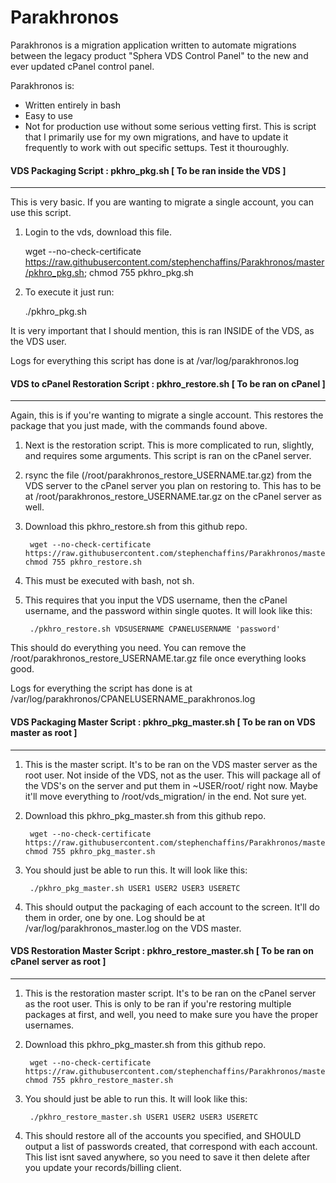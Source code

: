 # Parakhronos

Parakhronos is a migration application written to automate migrations between the legacy product "Sphera VDS Control Panel" to the new and ever updated cPanel control panel.

Parakhronos is:
- Written entirely in bash
- Easy to use
- Not for production use without some serious vetting first. This is script that I primarily use for my own migrations, and have to update it frequently to work with out specific settups.  Test it thouroughly.


#### VDS Packaging Script : pkhro_pkg.sh [ To be ran inside the VDS ]
-----------------------------------------------
This is very basic. If you are wanting to migrate a single account, you can use this script.

1. Login to the vds, download this file.

    wget --no-check-certificate https://raw.githubusercontent.com/stephenchaffins/Parakhronos/master/pkhro_pkg.sh; chmod 755 pkhro_pkg.sh


2. To execute it just run:

    ./pkhro_pkg.sh

It is very important that I should mention, this is ran INSIDE of the VDS, as the VDS user.

Logs for everything this script has done is at /var/log/parakhronos.log



#### VDS to cPanel Restoration Script : pkhro_restore.sh [ To be ran on cPanel ]
-----------------------------------------------
Again, this is if you're  wanting to migrate a single account. This restores the package that you just made, with the commands found above.

1. Next is the restoration script. This is more complicated to run, slightly, and requires some arguments. This script is ran on the cPanel server.

2. rsync the file (/root/parakhronos_restore_USERNAME.tar.gz) from the VDS server to the cPanel server you plan on restoring to. This has to be at /root/parakhronos_restore_USERNAME.tar.gz on the cPanel server as well.
3. Download this pkhro_restore.sh from this github repo.

        wget --no-check-certificate https://raw.githubusercontent.com/stephenchaffins/Parakhronos/master/pkhro_restore.sh; chmod 755 pkhro_restore.sh

4. This must be executed with bash, not sh.

5. This requires that you input the VDS username, then the cPanel username, and the password within single quotes. It will look like this:

        ./pkhro_restore.sh VDSUSERNAME CPANELUSERNAME 'password'

This should do everything you need. You can remove the /root/parakhronos_restore_USERNAME.tar.gz file once everything looks good.

Logs for everything the script has done is at /var/log/parakhronos/CPANELUSERNAME_parakhronos.log



#### VDS Packaging Master Script : pkhro_pkg_master.sh [ To be ran on VDS master as root ]
-----------------------------------------------
1. This is the master script. It's to be ran on the VDS master server as the root user. Not inside of the VDS, not as the user. This will package all of the VDS's on the server and put them in ~USER/root/ right now. Maybe it'll move everything to /root/vds_migration/ in the end. Not sure yet.

2. Download this pkhro_pkg_master.sh from this github repo.

        wget --no-check-certificate https://raw.githubusercontent.com/stephenchaffins/Parakhronos/master/pkhro_pkg_master.sh; chmod 755 pkhro_pkg_master.sh

3. You should just be able to run this. It will look like this:

        ./pkhro_pkg_master.sh USER1 USER2 USER3 USERETC

4. This should output the packaging of each account to the screen. It'll do them in order, one by one. Log should be at /var/log/parakhronos_master.log on the VDS master.



#### VDS Restoration Master Script : pkhro_restore_master.sh [ To be ran on cPanel server as root ]
-----------------------------------------------
1. This is the restoration master script. It's to be ran on the cPanel server as the root user. This is only to be ran if you're restoring multiple packages at first, and well, you need to make sure you have the proper usernames.

2. Download this pkhro_pkg_master.sh from this github repo.

        wget --no-check-certificate https://raw.githubusercontent.com/stephenchaffins/Parakhronos/master/pkhro_restore_master.sh; chmod 755 pkhro_restore_master.sh

3. You should just be able to run this. It will look like this:

        ./pkhro_restore_master.sh USER1 USER2 USER3 USERETC

4. This should restore all of the accounts you specified, and SHOULD output a list of passwords created, that correspond with each account. This list isnt saved anywhere, so you need to save it then delete after you update your records/billing client.
